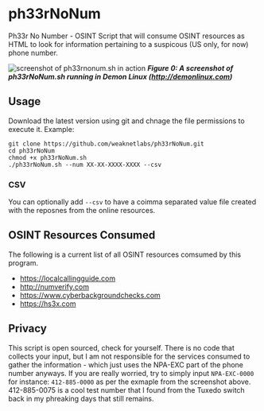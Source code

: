 # ph33rNoNum
Ph33r No Number - OSINT Script that will consume OSINT resources as HTML to look for information pertaining to a suspicous (US only, for now) phone number.

![screenshot of ph33rnonum.sh in action](./ph33rnonum_screenshot-new.PNG)
***Figure 0: A screenshot of ph33rNoNum.sh running in Demon Linux (http://demonlinux.com)***
## Usage
Download the latest version using git and chnage the file permissions to execute it. Example:
```
git clone https://github.com/weaknetlabs/ph33rNoNum.git
cd ph33rNoNum
chmod +x ph33rNoNum.sh
./ph33rNoNum.sh --num XX-XX-XXXX-XXXX --csv
```
### CSV
You can optionally add `--csv` to have a coimma separated value file created with the reposnes from the online resources.

## OSINT Resources Consumed
The following is a current list of all OSINT resources comsumed by this program. 
 * https://localcallingguide.com
 * http://numverify.com
 * https://www.cyberbackgroundchecks.com
 * https://hs3x.com
 
## Privacy
This script is open sourced, check for yourself. There is no code that collects your input, but I am not responsible for the services consumed to gather the information - which just uses the NPA-EXC part of the phone number anyways. If you are really worried, try to simply input `NPA-EXC-0000` for instance: `412-885-0000` as per the exmaple from the screenshot above. 412-885-0075 is a cool test number that I found from the Tuxedo switch back in my phreaking days that still remains.
